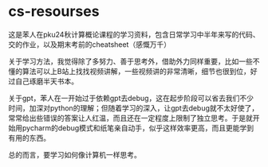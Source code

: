 # cs-resourses
这是苯人在pku24秋计算概论课程的学习资料，包含日常学习中半年来写的代码、交的作业，以及期末考前的cheatsheet（感慨万千）

关于学习方法，我觉得除了多努力、善于思考外，借助外力同样重要，比如一些不懂的算法可以上B站上找找视频讲解，一些视频讲的非常清晰，细节也很到位，好过自己琢磨半天书本。

关于gpt，苯人在一开始过于依赖gpt去debug，这在起步阶段可以省去我们不少时间，加深对python的理解；但随着学习的深入，让gpt去debug就不太好使了，常常给出些错误的答案让人红温，而且还在一定程度上限制了独立思考。于是就开始用pycharm的debug模式和纸笔亲自动手，似乎这样效率更高，而且更能学到有用的东西。

总的而言，要学习如何像计算机一样思考。
